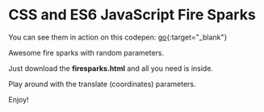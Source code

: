 # CSS and ES6 JavaScript Fire Sparks

You can see them in action on this codepen: [go](https://codepen.io/lucian_apetrei/pen/xxXqQVG){:target="_blank"}

Awesome fire sparks with random parameters.

Just download the **firesparks.html** and all you need is inside.

Play around with the translate (coordinates) parameters.

Enjoy!
